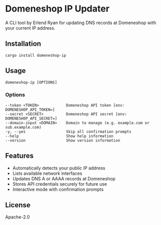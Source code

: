 # Domeneshop IP Updater

A CLI tool by Erlend Ryan for updating DNS records at Domeneshop with your current IP address.

## Installation

```
cargo install domeneshop-ip
```

## Usage

```
domeneshop-ip [OPTIONS]
```

### Options

```
--token <TOKEN>            Domeneshop API token [env: DOMENESHOP_API_TOKEN=]
--secret <SECRET>          Domeneshop API secret [env: DOMENESHOP_API_SECRET=]
--domain-input <DOMAIN>    Domain to manage (e.g. example.com or sub.example.com)
-y, --yes                  Skip all confirmation prompts
--help                     Show help information
--version                  Show version information
```

## Features

- Automatically detects your public IP address
- Lists available network interfaces
- Updates DNS A or AAAA records at Domeneshop
- Stores API credentials securely for future use
- Interactive mode with confirmation prompts

## License

Apache-2.0
